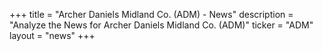 +++
title = "Archer Daniels Midland Co. (ADM) - News"
description = "Analyze the News for Archer Daniels Midland Co. (ADM)"
ticker = "ADM"
layout = "news"
+++


